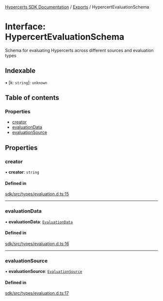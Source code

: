 [Hypercerts SDK Documentation](../README.md) / [Exports](../modules.md) / HypercertEvaluationSchema

# Interface: HypercertEvaluationSchema

Schema for evaluating Hypercerts across different sources and evaluation types

## Indexable

▪ [k: `string`]: `unknown`

## Table of contents

### Properties

- [creator](HypercertEvaluationSchema.md#creator)
- [evaluationData](HypercertEvaluationSchema.md#evaluationdata)
- [evaluationSource](HypercertEvaluationSchema.md#evaluationsource)

## Properties

### creator

• **creator**: `string`

#### Defined in

[sdk/src/types/evaluation.d.ts:15](https://github.com/Network-Goods/hypercerts/blob/1e395d9/sdk/src/types/evaluation.d.ts#L15)

---

### evaluationData

• **evaluationData**: [`EvaluationData`](../modules.md#evaluationdata)

#### Defined in

[sdk/src/types/evaluation.d.ts:16](https://github.com/Network-Goods/hypercerts/blob/1e395d9/sdk/src/types/evaluation.d.ts#L16)

---

### evaluationSource

• **evaluationSource**: [`EvaluationSource`](../modules.md#evaluationsource)

#### Defined in

[sdk/src/types/evaluation.d.ts:17](https://github.com/Network-Goods/hypercerts/blob/1e395d9/sdk/src/types/evaluation.d.ts#L17)
